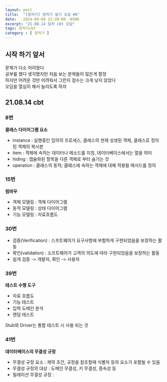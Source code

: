 ```yaml
---
layout: post
title:  "[정처기] 정처기 필기 오답 #6"
date:   2024-09-09 22:20:00 -0500
excerpt: "21.08.14 일자 cbt 오답"
tags: 정처기cbt
category : [ 정처기 ]
---
```


## 시작 하기 앞서
문제가 다소 어려웠다  
공부를 했다 생각했지만 처음 보는 문제들이 많은게 함정  
하지만 어려운 것만 어려워서 그런지 점수는 크게 낮지 않았다  
오답을 열심히 해서 늘리도록 하자

## 21.08.14 cbt

### 8번

**클래스 다이어그램 요소**  
+ instance : 실행중인 임의의 프로세스, 클래스의 현재 성생된 객체, 클래스로 정의된 객체의 복사본
+ item : 객체에 속하는 데이터나 메소드를 지칭, 데이터베이스에서는 열을 의미
+ hiding : 캡슐화된 항목을 다른 객체로 부터 숨기는 것
+ operation : 클래스의 동작; 클래스에 속하는 객체에 대해 적용될 메서드를 정의

### 15번

**럼바우**  
+ 객체 모델링 : 객체 다이어그램
+ 동적 모델링 : 상태 다이어그램
+ 기능 모델링 : 자료흐름도

### 30번

+ 검증(Verification) : 스프트웨어가 요구사항에 부합하게 구현되었음을 보장하는 활동
+ 확인(validation) : 소프트웨어가 고객의 의도에 따라 구현되었음을 보장하는 활동
+ 쉽게 검증 -> 개발자, 확인 -> 사용자

### 39번

**테스트 수행 도구**  
+ 자료 흐름도
+ 기능 테스트
+ 입력 도메인 분석
+ 랜덤 테스트

Stub와 Driver는 통합 테스트 시 사용 되는 것


### 41번

**데이터베이스의 무결성 규정**  
+ 무결성 규정 요소 : 제약 조건, 규정을 참조할때 식별자 등의 요소가 포함될 수 있음
+ 무결성 규정의 대상 : 도메인 무결성, 키 무결성, 종속성 등
+ 릴레이션 무결성 규정 : 